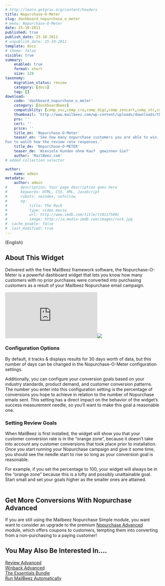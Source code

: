 ```yaml
---
# http://learn.getgrav.org/content/headers
title: Nopurchase-O-Meter
slug: dashboard_nopurchase_o_meter
# menu: Nopurchase-O-Meter
date: 25-10-2011
published: true
publish_date: 25-10-2011
# unpublish_date: 25-10-2011
template: docs
# theme: false
visible: true
summary:
    enabled: true
    format: short
    size: 128
taxonomy:
    migration_status: review
    category: [docs]
    tag: []
download:
    code: 'dashboard_nopurchase_o_meter'
    category: [dashboardbeez]
    compatiblity: [comp_osc,comp_cre,comp_digi,comp_zencart,comp_xtc,comp_gambio]
    thumbnail: 'http://www.mailbeez.com/wp-content/uploads/downloads/thumbnails/2011/10/icon.png'
    pro: ''
    cert: ''
    price: ''
    title_en: 'Nopurchase-O-Meter'
    teaser_en: 'See how many nopurchase customers you are able to win.
Fun to watch how the review rate responses.'
    title_de: 'Nopurchase-O-METER'
    teaser_de: 'Wieviele Kunden ohne Kauf  gewinnen Sie?'
    author: 'MailBeez.com'
# added collection selector

author:
    name: admin
metadata:
    author: admin
#      description: Your page description goes here
#      keywords: HTML, CSS, XML, JavaScript
#      robots: noindex, nofollow
#      og:
#          title: The Rock
#          type: video.movie
#          url: http://www.imdb.com/title/tt0117500/
#          image: http://ia.media-imdb.com/images/rock.jpg
#  cache_enable: false
#  last_modified: true
---
```


(English)  

## About This Widget

Delivered with the free MailBeez framework software, the Nopurchase-O-Meter is a powerful dashboard widget that lets you know how many customers with no prior purchases were converted into purchasing customers as a result of your Mailbeez Nopurchase email campaign.

[![](http://localhost/wordpress_mailbeez_EOL/wp-content/themes/awake/lib/scripts/timthumb/thumb.php?src=http://www.mailbeez.com/images/doc/getting_started/nopurchaseometer.png&w=270&h=116&zc=1&q=100 "Nopurchase-O-Meter")](http://www.mailbeez.com/images/doc/getting_started/nopurchaseometer.png "Nopurchase-O-Meter")![](http://localhost/wordpress_mailbeez_EOL/wp-content/themes/awake/images/shortcodes/image_shadow.png)

### Configuration Options

By default, it tracks & displays results for 30 days worth of data, but this number of days can be changed in the Nopurchase-O-Meter configuration settings.

Additionally, you can configure your conversion goals based on your industry standards, product demand, and customer conversion patterns. The number you enter into this configuration setting is the percentage of conversions you hope to achieve in relation to the number of Nopurchase emails sent. This setting has a direct impact on the behavior of the widget’s success measurement needle, so you’ll want to make this goal a reasonable one.

### Setting Review Goals

When MailBeez is first installed, the widget will show you that your customer conversion rate is in the “orange zone”, because it doesn’t take into account any customer conversions that took place prior to installation. Once you start running your Nopurchase campaign and give it some time, you should see the needle start to rise so long as your conversion goal is reasonable.

For example, if you set the percentage to 100, your widget will always be in the “orange zone” because this is a lofty and possibly unattainable goal. Start small and set your goals higher as the smaller ones are attained.  
  

## Get More Conversions With Nopurchase Advanced

If you are still using the Mailbeez Nopurchase Simple module, you want want to consider an upgrade to the premium [Nopurchase Advanced](http://www.mailbeez.com/documentation/mailbeez/nopurchase_advanced/ "Mailbeez Nopurchase Advanced") module, which offers coupons to customers, tempting them into converting from a non-purchasing to a paying customer!

## You May Also Be Interested In….

[Review Advanced](http://www.mailbeez.com/documentation/mailbeez/review_advanced/ "Mailbeez Review Advanced")  
[Winback Advanced](http://www.mailbeez.com/documentation/mailbeez/winback_advanced/ "Mailbeez Winback Advanced")  
[The Essentials Bundle](http://www.mailbeez.com/download/mailbeez-essential-pack/ "Mailbeez Essentials Bundle")  
[Run MailBeez Automatically](http://www.mailbeez.com/documentation/configbeez/config_cron_simple/ "Run MailBeez Automatically")  
  
